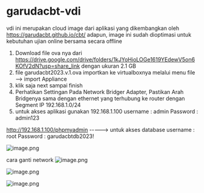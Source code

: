 # garudacbt-vdi

vdi ini merupakan cloud image dari aplikasi yang dikembangkan oleh https://garudacbt.github.io/cbt/
adapun, image ini sudah dioptimasi untuk kebutuhan ujian online bersama secara offline

1. Download file ova nya dari https://drive.google.com/drive/folders/1kJYoHioLOGe1619YEdewV5on6KOfV2dN?usp=share_link   dengan ukuran 2.1 GB
2. file garudacbt2023.v.1.ova importkan ke virtualboxnya melalui menu file --> import Appliance
3. klik saja next sampai finish
4. Perhatikan Settingan Pada Network Bridger Adapter, Pastikan Arah Bridgenya sama dengan ethernet yang terhubung ke router
   dengan Segment IP 192.168.1.0/24
5. untuk akses aplikasi gunakan 192.168.1.100    username : admin
                                                 Password : admin123

http://192.168.1.100/phpmyadmin            -----> untuk akses database
                                                username : root
                                                Password : garudacbtdb2023!
                                                
 
![image.png]( https://cloud.origrata.com/index.php/apps/files_sharing/publicpreview/7DREcKCFCG3BrDk?x=1366&y=307&a=true&file=garudacbt.jpg )

cara ganti network 
![image.png](
https://cloud.origrata.com/index.php/apps/files_sharing/publicpreview/fz4Ype6iwGmnPSJ?fileId=64897&file=/garudacbt1.jpg)

![image.png](https://cloud.origrata.com/index.php/apps/files_sharing/publicpreview/fz4Ype6iwGmnPSJ?fileId=64898&file=/garudacbt2.jpg&x=1366&y=768&a=true)

![image.png](https://cloud.origrata.com/index.php/apps/files_sharing/publicpreview/fz4Ype6iwGmnPSJ?fileId=64899&file=/garudacbt3.jpg&x=1366&y=768&a=true)